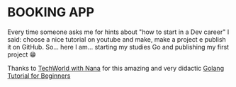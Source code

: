 # BOOKING APP
Every time someone asks me for hints about "how to start in a Dev career" I said: choose a nice tutorial on youtube and make, make a project e publish it on GitHub. So... here I am... starting my studies Go and publishing my first project 😁

Thanks to [TechWorld with Nana](https://www.youtube.com/@TechWorldwithNana) for this amazing and very didactic [Golang Tutorial for Beginners](https://www.youtube.com/watch?v=yyUHQIec83I&)

